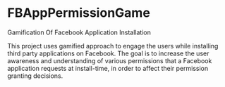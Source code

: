 FBAppPermissionGame
===================

Gamification Of Facebook Application Installation 

This project uses gamified approach to engage the users while installing third party applications on Facebook. The goal is to increase the user awareness and understanding of various permissions that a Facebook application requests at install-time, in order to affect their permission granting decisions.


